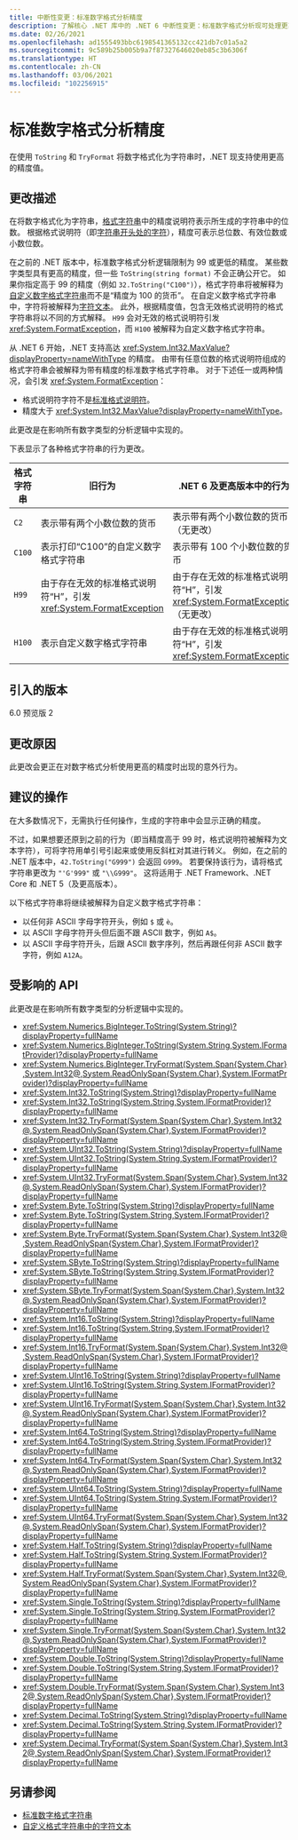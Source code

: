 ```yaml
---
title: 中断性变更：标准数字格式分析精度
description: 了解核心 .NET 库中的 .NET 6 中断性变更：标准数字格式分析现可处理更高的精度。
ms.date: 02/26/2021
ms.openlocfilehash: ad1555493bbc6198541365132cc421db7c01a5a2
ms.sourcegitcommit: 9c589b25b005b9a7f87327646020eb85c3b6306f
ms.translationtype: HT
ms.contentlocale: zh-CN
ms.lasthandoff: 03/06/2021
ms.locfileid: "102256915"
---
```

# <a name="standard-numeric-format-parsing-precision"></a>标准数字格式分析精度

在使用 `ToString` 和 `TryFormat` 将数字格式化为字符串时，.NET 现支持使用更高的精度值。

## <a name="change-description"></a>更改描述

在将数字格式化为字符串，[格式字符串](../../../../standard/base-types/standard-numeric-format-strings.md)中的精度说明符表示所生成的字符串中的位数。 根据格式说明符（即[字符串开头处的字符](../../../../standard/base-types/standard-numeric-format-strings.md#standard-format-specifiers)），精度可表示总位数、有效位数或小数位数。

在之前的 .NET 版本中，标准数字格式分析逻辑限制为 99 或更低的精度。 某些数字类型具有更高的精度，但一些 `ToString(string format)` 不会正确公开它。 如果你指定高于 99 的精度（例如 `32.ToString("C100")`），格式字符串将被解释为[自定义数字格式字符串](../../../../standard/base-types/custom-numeric-format-strings.md)而不是“精度为 100 的货币”。 在自定义数字格式字符串中，字符将被解释为[字符文本](../../../../standard/base-types/custom-numeric-format-strings.md#character-literals)。 此外，根据精度值，包含无效格式说明符的格式字符串将以不同的方式解释。 `H99` 会对无效的格式说明符引发 <xref:System.FormatException>，而 `H100` 被解释为自定义数字格式字符串。

从 .NET 6 开始，.NET 支持高达 <xref:System.Int32.MaxValue?displayProperty=nameWithType> 的精度。 由带有任意位数的格式说明符组成的格式字符串会被解释为带有精度的标准数字格式字符串。 对于下述任一或两种情况，会引发 <xref:System.FormatException>：

- 格式说明符字符不是[标准格式说明符](../../../../standard/base-types/standard-numeric-format-strings.md#standard-format-specifiers)。
- 精度大于 <xref:System.Int32.MaxValue?displayProperty=nameWithType>。

此更改是在影响所有数字类型的分析逻辑中实现的。

下表显示了各种格式字符串的行为更改。

| 格式字符串 | 旧行为 | .NET 6 及更高版本中的行为 |
| - | - | - |
| `C2` | 表示带有两个小数位数的货币 | 表示带有两个小数位数的货币（无更改） |
| `C100` | 表示打印“C100”的自定义数字格式字符串 | 表示带有 100 个小数位数的货币 |
| `H99` | 由于存在无效的标准格式说明符“H”，引发 <xref:System.FormatException> | 由于存在无效的标准格式说明符“H”，引发 <xref:System.FormatException>（无更改） |
| `H100` | 表示自定义数字格式字符串 | 由于存在无效的标准格式说明符“H”，引发 <xref:System.FormatException> |

## <a name="version-introduced"></a>引入的版本

6.0 预览版 2

## <a name="reason-for-change"></a>更改原因

此更改会更正在对数字格式分析使用更高的精度时出现的意外行为。

## <a name="recommended-action"></a>建议的操作

在大多数情况下，无需执行任何操作，生成的字符串中会显示正确的精度。

不过，如果想要还原到之前的行为（即当精度高于 99 时，格式说明符被解释为文本字符），可将字符用单引号引起来或使用反斜杠对其进行转义。 例如，在之前的 .NET 版本中，`42.ToString("G999")` 会返回 `G999`。 若要保持该行为，请将格式字符串更改为 `"'G'999"` 或 `"\\G999"`。 这将适用于 .NET Framework、.NET Core 和 .NET 5（及更高版本）。

以下格式字符串将继续被解释为自定义数字格式字符串：

- 以任何非 ASCII 字母字符开头，例如 `$` 或 `è`。
- 以 ASCII 字母字符开头但后面不跟 ASCII 数字，例如 `A$`。
- 以 ASCII 字母字符开头，后跟 ASCII 数字序列，然后再跟任何非 ASCII 数字字符，例如 `A12A`。

## <a name="affected-apis"></a>受影响的 API

此更改是在影响所有数字类型的分析逻辑中实现的。

- <xref:System.Numerics.BigInteger.ToString(System.String)?displayProperty=fullName>
- <xref:System.Numerics.BigInteger.ToString(System.String,System.IFormatProvider)?displayProperty=fullName>
- <xref:System.Numerics.BigInteger.TryFormat(System.Span{System.Char},System.Int32@,System.ReadOnlySpan{System.Char},System.IFormatProvider)?displayProperty=fullName>
- <xref:System.Int32.ToString(System.String)?displayProperty=fullName>
- <xref:System.Int32.ToString(System.String,System.IFormatProvider)?displayProperty=fullName>
- <xref:System.Int32.TryFormat(System.Span{System.Char},System.Int32@,System.ReadOnlySpan{System.Char},System.IFormatProvider)?displayProperty=fullName>
- <xref:System.UInt32.ToString(System.String)?displayProperty=fullName>
- <xref:System.UInt32.ToString(System.String,System.IFormatProvider)?displayProperty=fullName>
- <xref:System.UInt32.TryFormat(System.Span{System.Char},System.Int32@,System.ReadOnlySpan{System.Char},System.IFormatProvider)?displayProperty=fullName>
- <xref:System.Byte.ToString(System.String)?displayProperty=fullName>
- <xref:System.Byte.ToString(System.String,System.IFormatProvider)?displayProperty=fullName>
- <xref:System.Byte.TryFormat(System.Span{System.Char},System.Int32@,System.ReadOnlySpan{System.Char},System.IFormatProvider)?displayProperty=fullName>
- <xref:System.SByte.ToString(System.String)?displayProperty=fullName>
- <xref:System.SByte.ToString(System.String,System.IFormatProvider)?displayProperty=fullName>
- <xref:System.SByte.TryFormat(System.Span{System.Char},System.Int32@,System.ReadOnlySpan{System.Char},System.IFormatProvider)?displayProperty=fullName>
- <xref:System.Int16.ToString(System.String)?displayProperty=fullName>
- <xref:System.Int16.ToString(System.String,System.IFormatProvider)?displayProperty=fullName>
- <xref:System.Int16.TryFormat(System.Span{System.Char},System.Int32@,System.ReadOnlySpan{System.Char},System.IFormatProvider)?displayProperty=fullName>
- <xref:System.UInt16.ToString(System.String)?displayProperty=fullName>
- <xref:System.UInt16.ToString(System.String,System.IFormatProvider)?displayProperty=fullName>
- <xref:System.UInt16.TryFormat(System.Span{System.Char},System.Int32@,System.ReadOnlySpan{System.Char},System.IFormatProvider)?displayProperty=fullName>
- <xref:System.Int64.ToString(System.String)?displayProperty=fullName>
- <xref:System.Int64.ToString(System.String,System.IFormatProvider)?displayProperty=fullName>
- <xref:System.Int64.TryFormat(System.Span{System.Char},System.Int32@,System.ReadOnlySpan{System.Char},System.IFormatProvider)?displayProperty=fullName>
- <xref:System.UInt64.ToString(System.String)?displayProperty=fullName>
- <xref:System.UInt64.ToString(System.String,System.IFormatProvider)?displayProperty=fullName>
- <xref:System.UInt64.TryFormat(System.Span{System.Char},System.Int32@,System.ReadOnlySpan{System.Char},System.IFormatProvider)?displayProperty=fullName>
- <xref:System.Half.ToString(System.String)?displayProperty=fullName>
- <xref:System.Half.ToString(System.String,System.IFormatProvider)?displayProperty=fullName>
- <xref:System.Half.TryFormat(System.Span{System.Char},System.Int32@,System.ReadOnlySpan{System.Char},System.IFormatProvider)?displayProperty=fullName>
- <xref:System.Single.ToString(System.String)?displayProperty=fullName>
- <xref:System.Single.ToString(System.String,System.IFormatProvider)?displayProperty=fullName>
- <xref:System.Single.TryFormat(System.Span{System.Char},System.Int32@,System.ReadOnlySpan{System.Char},System.IFormatProvider)?displayProperty=fullName>
- <xref:System.Double.ToString(System.String)?displayProperty=fullName>
- <xref:System.Double.ToString(System.String,System.IFormatProvider)?displayProperty=fullName>
- <xref:System.Double.TryFormat(System.Span{System.Char},System.Int32@,System.ReadOnlySpan{System.Char},System.IFormatProvider)?displayProperty=fullName>
- <xref:System.Decimal.ToString(System.String)?displayProperty=fullName>
- <xref:System.Decimal.ToString(System.String,System.IFormatProvider)?displayProperty=fullName>
- <xref:System.Decimal.TryFormat(System.Span{System.Char},System.Int32@,System.ReadOnlySpan{System.Char},System.IFormatProvider)?displayProperty=fullName>

## <a name="see-also"></a>另请参阅

- [标准数字格式字符串](../../../../standard/base-types/standard-numeric-format-strings.md)
- [自定义格式字符串中的字符文本](../../../../standard/base-types/custom-numeric-format-strings.md#character-literals)

<!--

### Category

Core .NET libraries

### Affected APIs

- `M:System.Numerics.BigInteger.ToString(System.String)`
- `M:System.Numerics.BigInteger.ToString(System.String,System.IFormatProvider)`
- `M:System.Numerics.BigInteger.TryFormat(System.Span{System.Char},System.Int32@,System.ReadOnlySpan{System.Char},System.IFormatProvider)`
- `M:System.Int32.ToString(System.String)`
- `M:System.Int32.ToString(System.String,System.IFormatProvider)`
- `M:System.Int32.TryFormat(System.Span{System.Char},System.Int32@,System.ReadOnlySpan{System.Char},System.IFormatProvider)`
- `M:System.UInt32.ToString(System.String)`
- `M:System.UInt32.ToString(System.String,System.IFormatProvider)`
- `M:System.UInt32.TryFormat(System.Span{System.Char},System.Int32@,System.ReadOnlySpan{System.Char},System.IFormatProvider)`
- `M:System.Byte.ToString(System.String)`
- `M:System.Byte.ToString(System.String,System.IFormatProvider)`
- `M:System.Byte.TryFormat(System.Span{System.Char},System.Int32@,System.ReadOnlySpan{System.Char},System.IFormatProvider)`
- `M:System.SByte.ToString(System.String)`
- `M:System.SByte.ToString(System.String,System.IFormatProvider)`
- `M:System.SByte.TryFormat(System.Span{System.Char},System.Int32@,System.ReadOnlySpan{System.Char},System.IFormatProvider)`
- `M:System.Int16.ToString(System.String)`
- `M:System.Int16.ToString(System.String,System.IFormatProvider)`
- `M:System.Int16.TryFormat(System.Span{System.Char},System.Int32@,System.ReadOnlySpan{System.Char},System.IFormatProvider)`
- `M:System.UInt16.ToString(System.String)`
- `M:System.UInt16.ToString(System.String,System.IFormatProvider)`
- `M:System.UInt16.TryFormat(System.Span{System.Char},System.Int32@,System.ReadOnlySpan{System.Char},System.IFormatProvider)`
- `M:System.Int64.ToString(System.String)`
- `M:System.Int64.ToString(System.String,System.IFormatProvider)`
- `M:System.Int64.TryFormat(System.Span{System.Char},System.Int32@,System.ReadOnlySpan{System.Char},System.IFormatProvider)`
- `M:System.UInt64.ToString(System.String)`
- `M:System.UInt64.ToString(System.String,System.IFormatProvider)`
- `M:System.UInt64.TryFormat(System.Span{System.Char},System.Int32@,System.ReadOnlySpan{System.Char},System.IFormatProvider)`
- `M:System.Half.ToString(System.String)`
- `M:System.Half.ToString(System.String,System.IFormatProvider)`
- `M:System.Half.TryFormat(System.Span{System.Char},System.Int32@,System.ReadOnlySpan{System.Char},System.IFormatProvider)`
- `M:System.Single.ToString(System.String)`
- `M:System.Single.ToString(System.String,System.IFormatProvider)`
- `M:System.Single.TryFormat(System.Span{System.Char},System.Int32@,System.ReadOnlySpan{System.Char},System.IFormatProvider)`
- `M:System.Double.ToString(System.String)`
- `M:System.Double.ToString(System.String,System.IFormatProvider)`
- `M:System.Double.TryFormat(System.Span{System.Char},System.Int32@,System.ReadOnlySpan{System.Char},System.IFormatProvider)`
- `M:System.Decimal.ToString(System.String)`
- `M:System.Decimal.ToString(System.String,System.IFormatProvider)`
- `M:System.Decimal.TryFormat(System.Span{System.Char},System.Int32@,System.ReadOnlySpan{System.Char},System.IFormatProvider)`

-->

